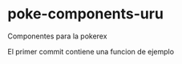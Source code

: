 # poke-components-uru
Componentes para la pokerex


El primer commit contiene una funcion de ejemplo 
